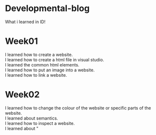 # Developmental-blog
What i learned in ID!<br>

# Week01
I learned how to create a website.<br>
I learned how to create a html file in visual studio.<br>
I learned the common html elements.<br>
I learned how to put an image into a website.<br>
I learned how to link a website.<br>

# Week02
I learned how to change the colour of the website or specific parts of the website. <br>
I learned about semantics. <br>
I learned how to inspect a website. <br>
I learned about "<style>".<br>
I learned about '#'.<br>
I learned how to change the fonts.<br>

# Week03
I learned about the <form> tag.<br>
